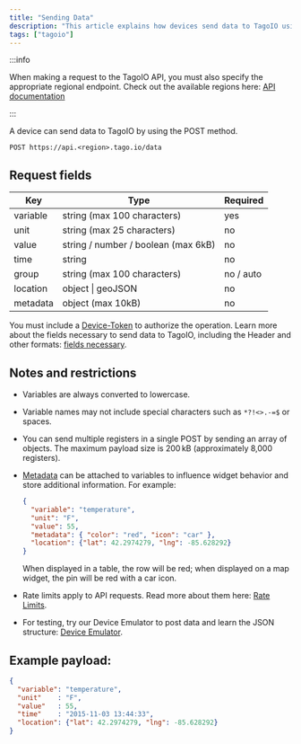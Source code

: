 ```yaml
---
title: "Sending Data"
description: "This article explains how devices send data to TagoIO using the POST endpoint, lists the available request fields and their requirements, and notes authentication and variable naming considerations."
tags: ["tagoio"]
---
```

:::info

When making a request to the TagoIO API, you must also specify the appropriate regional endpoint. Check out the available regions here: [API documentation](https://api.docs.tago.io/)

:::

A device can send data to TagoIO by using the POST method.

```
POST https://api.<region>.tago.io/data
```

## Request fields

| Key       | Type                           | Required    |
|-----------|--------------------------------|-------------|
| variable  | string (max 100 characters)    | yes         |
| unit      | string (max 25 characters)     | no          |
| value     | string / number / boolean (max 6kB) | no    |
| time      | string                         | no          |
| group     | string (max 100 characters)    | no / auto   |
| location  | object \| geoJSON              | no          |
| metadata  | object (max 10kB)              | no          |

You must include a [Device-Token](/docs/tagoio/devices/device-token.md) to authorize the operation. Learn more about the fields necessary to send data to TagoIO, including the Header and other formats: [fields necessary](/docs/tagoio/getting-started/restful-api.md).

## Notes and restrictions

- Variables are always converted to lowercase.
- Variable names may not include special characters such as `*?!<>.-=$` or spaces.
- You can send multiple registers in a single POST by sending an array of objects. The maximum payload size is 200 kB (approximately 8,000 registers).
- [Metadata](/docs/tagoio/devices/payload-parser/metadata.md) can be attached to variables to influence widget behavior and store additional information. For example:

  ```json
  {
    "variable": "temperature",
    "unit": "F",
    "value": 55,
    "metadata": { "color": "red", "icon": "car" },
    "location": {"lat": 42.2974279, "lng": -85.628292}
  }
  ```

  When displayed in a table, the row will be red; when displayed on a map widget, the pin will be red with a car icon.
- Rate limits apply to API requests. Read more about them here: [Rate Limits](/docs/tagoio/profiles/services/rate-limits-hard-limits.md).
- For testing, try our Device Emulator to post data and learn the JSON structure: [Device Emulator](/docs/tagoio/devices/device-emulator/device-emulator.md).

## Example payload:

```json
{
  "variable": "temperature",
  "unit"    : "F",
  "value"   : 55,
  "time"    : "2015-11-03 13:44:33",
  "location": {"lat": 42.2974279, "lng": -85.628292}
}
```
